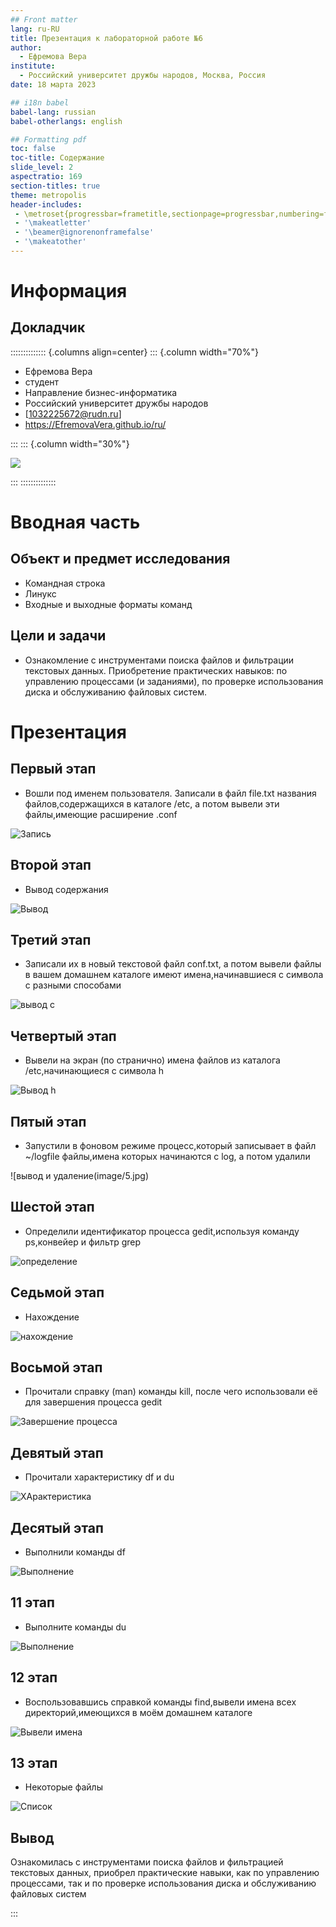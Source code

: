 ```yaml
---
## Front matter
lang: ru-RU
title: Презентация к лабораторной работе №6
author:
  - Ефремова Вера
institute:
  - Российский университет дружбы народов, Москва, Россия
date: 18 марта 2023

## i18n babel
babel-lang: russian
babel-otherlangs: english

## Formatting pdf
toc: false
toc-title: Содержание
slide_level: 2
aspectratio: 169
section-titles: true
theme: metropolis
header-includes:
 - \metroset{progressbar=frametitle,sectionpage=progressbar,numbering=fraction}
 - '\makeatletter'
 - '\beamer@ignorenonframefalse'
 - '\makeatother'
---
```


# Информация

## Докладчик

:::::::::::::: {.columns align=center}
::: {.column width="70%"}

  * Ефремова Вера
  * студент
  * Направление бизнес-информатика
  * Российский университет дружбы народов
  * [1032225672@rudn.ru]
  * <https://EfremovaVera.github.io/ru/>

:::
::: {.column width="30%"}

![](./image/Efremova.jpg)

:::
::::::::::::::

# Вводная часть

## Объект и предмет исследования

- Командная строка
- Линукс
- Входные и выходные форматы команд

## Цели и задачи

- Ознакомление с инструментами поиска файлов и фильтрации текстовых данных. Приобретение практических навыков: по управлению процессами (и заданиями), по проверке использования диска и обслуживанию файловых систем.

# Презентация
## Первый этап

- Вошли под именем пользователя. Записали в файл file.txt названия файлов,содержащихся в каталоге /etc, а потом вывели эти файлы,имеющие расширение .conf 

![Запись](image/1.jpg)

## Второй этап

- Вывод содержания 

![Вывод](image/2.jpg)

## Третий этап

- Записали их в новый текстовой файл conf.txt, а потом вывели файлы в вашем домашнем каталоге имеют имена,начинавшиеся с символа c разными способами

![вывод с](image/3.jpg)

## Четвертый этап

- Вывели на экран (по странично) имена файлов из каталога /etc,начинающиеся с символа h

![Вывод h](image/4.jpg)

## Пятый этап

- Запустили в фоновом режиме процесс,который записывает в файл ~/logfile файлы,имена которых начинаются с log, а потом удалили

![вывод и удаление(image/5.jpg)

## Шестой этап

- Определили идентификатор процесса gedit,используя команду ps,конвейер и фильтр grep 

![определение](image/6.jpg)

## Седьмой этап

- Нахождение 

![нахождение](image/7.jpg)

## Восьмой этап

- Прочитали справку (man) команды kill, после чего использовали её для завершения процесса gedit 

![Завершение процесса](image/8.jpg)

## Девятый этап

- Прочитали характеристику df и du

![ХАрактеристика](image/9.jpg)

## Десятый этап

- Выполнили команды df 

![Выполнение](image/10.jpg)

## 11 этап

- Выполните команды du

![Выполнение](image/11.jpg)

## 12 этап

- Воспользовавшись справкой команды find,вывели имена всех директорий,имеющихся в моём домашнем каталоге

![Вывели имена](image/12.jpg)

## 13 этап
- Некоторые файлы 

![Список](image/13.jpg)

## Вывод

Ознакомилась с инструментами поиска файлов и фильтрацией текстовых данных, приобрел практические навыки, как по управлению процессами, так и по проверке использования диска и обслуживанию файловых систем

:::

